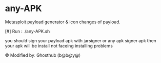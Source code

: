 # any-APK
Metasploit payload generator &amp; icon changes of payload.

[#] Run : ./any-APK.sh 

you should sign your payload apk with jarsigner or any apk signer apk then your apk will be install  not faceing installing problems

© Modified by: Ghosthub (b@b@y@)
